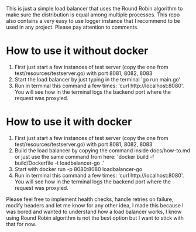 This is just a simple load balancer that uses the Round Robin algorithm to make sure the distribution is equal among multiple processes.
This repo also contains a very easy to use logger instance that I recommend to be used in any project.
Please pay attention to comments.

# How to use it without docker
1. First just start a few instances of test server (copy the one from test/resources/testserver.go) with port 8081, 8082, 8083
2. Start the load balancer by just typing in the terminal 'go run main.go'
3. Run in terminal this command a few times: 'curl http://localhost:8080'. You will see how in the terminal logs the backend port where the request was proxyied.

# How to use it with docker
1. First just start a few instances of test server (copy the one from test/resources/testserver.go) with port 8081, 8082, 8083
2. Build the load balancer by copying the command inside docs/how-to.md or just use the same command from here: 'docker build -f build/Dockerfile -t loadbalancer-go .'
3. Start with docker run -p 8080:8080 loadbalancer-go
4. Run in terminal this command a few times: 'curl http://localhost:8080'. You will see how in the terminal logs the backend port where the request was proxyied.

Please feel free to implement health checks, handle retries on failure, modify headers and let me know for any other idea, I made this because I was bored and wanted to understand how a load balancer works, I know using Round Robin algorithm is not the best option but I want to stick with that for now.